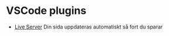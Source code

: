 # VSCode plugins

- [Live Server](https://marketplace.visualstudio.com/items?itemName=ritwickdey.LiveServer) Din sida uppdateras automatiskt så fort du sparar
